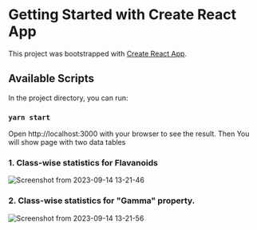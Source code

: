 # Getting Started with Create React App

This project was bootstrapped with [Create React App](https://github.com/facebook/create-react-app).

## Available Scripts

In the project directory, you can run:

### `yarn start`

Open http://localhost:3000 with your browser to see the result. Then You will show page with two data tables

### 1. Class-wise statistics for Flavanoids
![Screenshot from 2023-09-14 13-21-46](https://github.com/FaizanAhmadFazzu/data-visualization-task/assets/50393638/4d58929d-f8b7-43b8-8ed7-e270c06f20e8)

### 2. Class-wise statistics for "Gamma" property.
![Screenshot from 2023-09-14 13-21-56](https://github.com/FaizanAhmadFazzu/data-visualization-task/assets/50393638/f58a43c7-4023-4c52-92da-47c04eeae6de)
